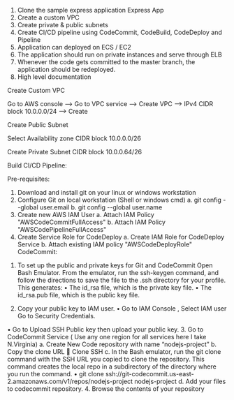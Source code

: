 1.	Clone the sample express application Express App
2.	Create a custom VPC
3.	Create private & public subnets
4.	Create CI/CD pipeline using CodeCommit, CodeBuild, CodeDeploy and Pipeline
5.	Application can deployed on ECS / EC2
6.	The application should run on private instances and serve through ELB
7.	Whenever the code gets committed to the master branch, the application should be redeployed.
8.	High level documentation

Create Custom VPC

Go to AWS console --> Go to VPC service --> Create VPC --> IPv4 CIDR block 10.0.0.0/24 --> Create

Create Public Subnet

Select Availability zone 
CIDR block 10.0.0.0/26

Create Private Subnet
CIDR block 10.0.0.64/26

Build CI/CD Pipeline:

Pre-requisites:

1) Download and install git on your linux or windows workstation
2) Configure Git on local workstation (Shell or windows cmd)
	a. git config --global user.email <your email id>
	b. git config --global user.name <your name>
3) Create new AWS IAM User
	a. Attach IAM Policy "AWSCodeCommitFullAccess"
	b. Attach IAM Policy "AWSCodePipelineFullAccess"
4) Create Service Role for CodeDeploy
	a. Create IAM Role for CodeDeploy Service
	b. Attach existing IAM policy "AWSCodeDeployRole"
CodeCommit:
 1. To set up the public and private keys for Git and CodeCommit
             Open Bash Emulator.
 		From the emulator, run the ssh-keygen command, and follow the directions to save the file to the .ssh directory for your profile.
This generates:
•	The id_rsa file, which is the private key file.
•	The id_rsa.pub file, which is the public key file.
	
2. Copy your public key to IAM user. 
•	Go to IAM Console , Select  IAM user Go to Security Credentials.

•	Go to Upload SSH Public key then upload your public key.
3. Go to CodeCommit Service ( Use any one region for all services here I take N.Virginia)
	a. Create New Code repository with name “nodejs-project”
	b. Copy the clone URL  Clone SSH
c. In the Bash emulator, run the git clone command with the SSH URL you copied to clone the repository. This command creates the local repo in a subdirectory of the directory where you run the command.
•	git clone ssh://git-codecommit.us-east-2.amazonaws.com/v1/repos/nodejs-project nodejs-project
d. Add your files to codecommit repository.
4. Browse the contents of your repository




